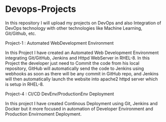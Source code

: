 # Devops-Projects
In this repository I will upload my projects on DevOps and also Integration of DevOps technology with other technologies like Machine Learning, Git/Github, etc.

Project-1 : Automated WebDevelopment Environment

In this Project I have created an Automated Web Development Environment integrating Git/GitHub, Jenkins and Httpd WebServer in RHEL-8. In this Project the developer just need to Commit the code from his local repository, GitHub will automatically send the code to Jenkins using webhooks as soon as there will be any commit in GitHub repo, and Jenkins will then automatically launch the website into apache2 httpd server which is setup in RHEL-8.

Project-4 : CI/CD DevEnv/ProductionEnv Deployment

In this project I have created Continous Deployment using Git, Jenkins and Docker but it more focused in automation of Developer Environment and Production Envirnoment Deployment.
